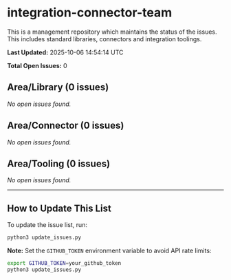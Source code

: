 # integration-connector-team
This is a management repository which maintains the status of the issues. This includes standard libraries, connectors and integration toolings.

**Last Updated:** 2025-10-06 14:54:14 UTC

**Total Open Issues:** 0

## Area/Library (0 issues)

_No open issues found._

## Area/Connector (0 issues)

_No open issues found._

## Area/Tooling (0 issues)

_No open issues found._

---

## How to Update This List

To update the issue list, run:

```bash
python3 update_issues.py
```

**Note:** Set the `GITHUB_TOKEN` environment variable to avoid API rate limits:

```bash
export GITHUB_TOKEN=your_github_token
python3 update_issues.py
```
